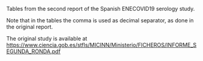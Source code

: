 Tables from the second report of the Spanish ENECOVID19 serology study.

Note that in the tables the comma is used as decimal separator, as done in the original report.

The original study is available at https://www.ciencia.gob.es/stfls/MICINN/Ministerio/FICHEROS/INFORME_SEGUNDA_RONDA.pdf

